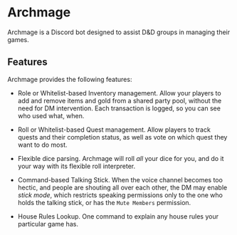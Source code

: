 # Archmage

Archmage is a Discord bot designed to assist D&D groups in managing their games.

## Features

Archmage provides the following features:

- Role or Whitelist-based Inventory management. Allow your players to add and remove items and gold from a shared party pool, without the need for DM intervention. Each transaction is logged, so you can see who used what, when.

- Roll or Whitelist-based Quest management. Allow players to track quests and their completion status, as well as vote on which quest they want to do most.

- Flexible dice parsing. Archmage will roll *all* your dice for you, and do it your way with its flexible roll interpreter.

- Command-based Talking Stick. When the voice channel becomes too hectic, and people are shouting all over each other, the DM may enable *stick mode*, which restricts speaking permissions only to the one who holds the talking stick, or has the `Mute Members` permission.

- House Rules Lookup. One command to explain any house rules your particular game has.